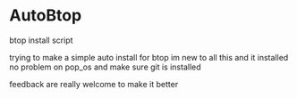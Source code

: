 # AutoBtop
btop install script

trying to make a simple auto install for btop 
im new to all this and it installed no problem on pop_os 
and make sure git is installed

feedback are really welcome to make it better
